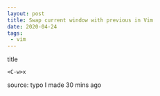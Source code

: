 ```yaml
---
layout: post
title: Swap current window with previous in Vim
date: 2020-04-24
tags:
 - vim
---
```


title

`<C-w>x`

source: typo I made 30 mins ago
